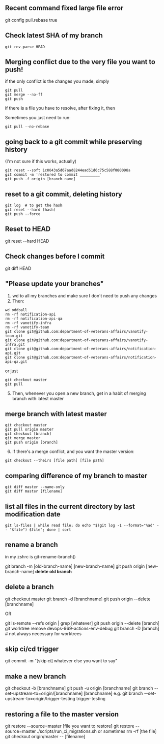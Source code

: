 ## Recent command fixed large file error
git config pull.rebase true

## Check latest SHA of my branch
```
git rev-parse HEAD
```

## Merging conflict due to the very file you want to push!
if the only conflict is the changes you made, simply
```
git pull
git merge --no-ff
git push
```
if there is a file you have to resolve, after fixing it, then

Sometimes you just need to run:
```
git pull --no-rebase
```

##  going back to a git commit while preserving history
(I'm not sure if this works, actually)
```
git reset --soft 1c0043a5d67aad8244ead51d6c75c588f080098a
git commit -m 'restored to commit _________'
git push -f origin [branch name]
```
## reset to a git commit, deleting history
```
git log  # to get the hash
git reset --hard [hash]
git push --force
```

## Reset to HEAD
git reset --hard HEAD

## Check changes before I commit
git diff HEAD

## "Please update your branches"
1. wd to all my branches and make sure I don't need to push any changes
2. Then:
```
wd oddball
rm -rf notification-api
rm -rf notification-api-qa
rm -rf vanotify-infra
rm -rf vanotify-team
git clone git@github.com:department-of-veterans-affairs/vanotify-team.git 
git clone git@github.com:department-of-veterans-affairs/vanotify-infra.git
git clone git@github.com:department-of-veterans-affairs/notification-api.git
git clone git@github.com:department-of-veterans-affairs/notification-api-qa.git
```
or just
```
git checkout master
git pull
```
5. Then, whenever you open a new branch, get in a habit of merging branch with latest master
## merge branch with latest master
```
git checkout master
git pull origin master
git checkout [branch]
git merge master
git push origin [branch]
```
6. If there's a merge conflict, and you want the master version:
```
git checkout --theirs [file path] [file path]
```
## comparing difference of my branch to master
```
git diff master --name-only
git diff master [filename]
```

## list all files in the current directory by last modification date
```
git ls-files | while read file; do echo "$(git log -1 --format="%ad" -- "$file") $file"; done | sort
```

## rename a branch
in my zshrc is git-rename-branch()

git branch -m [old-branch-name] [new-branch-name]
git push origin [new-branch-name]
**delete old branch**

## delete a branch

git checkout master
git branch -d [branchname]
git push origin --delete [branchname]

OR

git ls-remote --refs origin | grep [whatever]
git push origin --delete [branch]
git worktree remove devops-969-actions-env-debug
git branch -D [branch]   # not always necessary for worktrees

## skip ci/cd trigger
git commit -m "[skip ci] whatever else you want to say"

## make a new branch

git checkout -b [branchname]
git push -u origin [branchname]
git branch --set-upstream-to=origin/[branchname] [branchname]
  e.g.
  git branch --set-upstream-to=origin/trigger-testing trigger-testing


## restoring a file to the master version
git restore --source=master [file you want to restore]
git restore --source=master ./scripts/run_ci_migrations.sh
or sometimes
rm -rf [the file]
git checkout origin/master -- [filename]
